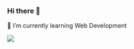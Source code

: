 ### Hi there 👋
🔭 I’m currently learning Web Development


<img src="https://leetcard.jacoblin.cool/Dhirendra-Singh?ext=heatmap&animation=true" />
<!--
**Dhirendra012/Dhirendra012** is a ✨ _special_ ✨ repository because its `README.md` (this file) appears on your GitHub profile.

Here are some ideas to get you started:

- 🔭 I’m currently working on ...
- 🌱 I’m currently learning ...
- 👯 I’m looking to collaborate on ...
- 🤔 I’m looking for help with ...
- 💬 Ask me about ...
- 📫 How to reach me: ...
- 😄 Pronouns: ...
- ⚡ Fun fact: ...
-->
